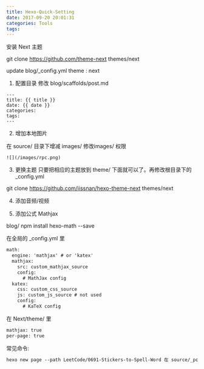 ```yaml
---
title: Hexo-Quick-Setting
date: 2017-09-20 20:01:31
categories: Tools
tags:
---
```


安装 Next 主题

git clone https://github.com/theme-next themes/next

update blog/_config.yml theme : next


1. 配置目录
修改
blog/scaffolds/post.md

```text
---
title: {{ title }}
date: {{ date }}
categories:
tags:
---
```

2. 增加本地图片

在 source/ 目录下增减 images/ 修改images/ 权限
```text
![](/images/rpc.png)
```

3. 更换主题
只要把相应的主题放到 theme/ 下面就可以了。再修改根目录下的 _config.yml

git clone https://github.com/iissnan/hexo-theme-next themes/next

4. 添加音频/视频

5. 添加公式
Mathjax

blog/  npm install hexo-math --save

在全局的 _config.yml 里

```txt
math:
  engine: 'mathjax' # or 'katex'
  mathjax:
    src: custom_mathjax_source
    config:
      # MathJax config
  katex:
    css: custom_css_source
    js: custom_js_source # not used
    config:
      # KaTeX config
```

在 Next/theme/ 里
```txt
mathjax: true
per-page: true
```


常见命令:
```txt
hexo new page --path LeetCode/0691-Stickers-to-Spell-Word 在 source/_posts/LeetCode 目录下生成 0691-Stickers-to-Spell-Word.md 文件
```

